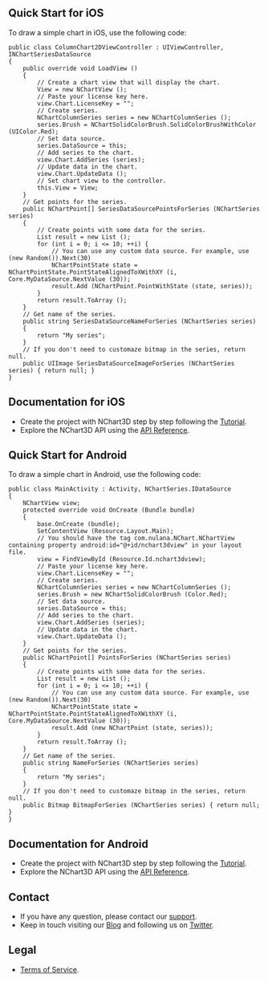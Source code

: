 <h2>Quick Start for iOS</h2>

<p>To draw a simple chart in iOS, use the following code:</p>

<pre><code>public class ColumnChart2DViewController : UIViewController, INChartSeriesDataSource
{
    public override void LoadView ()
    {
        // Create a chart view that will display the chart.
        View = new NChartView ();
        // Paste your license key here.
        view.Chart.LicenseKey = "";
        // Create series.
        NChartColumnSeries series = new NChartColumnSeries ();
        series.Brush = NChartSolidColorBrush.SolidColorBrushWithColor (UIColor.Red);
        // Set data source.
        series.DataSource = this;
        // Add series to the chart.
        view.Chart.AddSeries (series);
        // Update data in the chart.
        view.Chart.UpdateData ();
        // Set chart view to the controller.
        this.View = View;
    }
    // Get points for the series.
    public NChartPoint[] SeriesDataSourcePointsForSeries (NChartSeries series)
    {
        // Create points with some data for the series.
        List<NChartPoint> result = new List<NChartPoint> ();
        for (int i = 0; i <= 10; ++i) {
            // You can use any custom data source. For example, use (new Random()).Next(30)
            NChartPointState state = NChartPointState.PointStateAlignedToXWithXY (i, Core.MyDataSource.NextValue (30));
            result.Add (NChartPoint.PointWithState (state, series));
        }
        return result.ToArray ();
    }
    // Get name of the series.
    public string SeriesDataSourceNameForSeries (NChartSeries series)
    {
        return "My series";
    }
    // If you don't need to customaze bitmap in the series, return null.
    public UIImage SeriesDataSourceImageForSeries (NChartSeries series) { return null; }
}
</code></pre>

<h2>Documentation for iOS</h2>

<ul>
<li>Create the project with NChart3D step by step following the <a href="http://nchart3d.com/nchart-doc/xamarin/tutorial.html">Tutorial</a>.</li>
<li>Explore the NChart3D API using the <a href="http://nchart3d.com/nchart-doc/xamarin/index.html">API Reference</a>.</li>
</ul>

<h2>Quick Start for Android</h2>

<p>To draw a simple chart in Android, use the following code:</p>

<pre><code>public class MainActivity : Activity, NChartSeries.IDataSource
{
    NChartView view;
    protected override void OnCreate (Bundle bundle)
    {
        base.OnCreate (bundle);
        SetContentView (Resource.Layout.Main);
        // You should have the tag com.nulana.NChart.NChartView containing property android:id="@+id/nchart3dview" in your layout file.
        view = FindViewById<NChartView> (Resource.Id.nchart3dview);
        // Paste your license key here.
        view.Chart.LicenseKey = "";
        // Create series.
        NChartColumnSeries series = new NChartColumnSeries ();
        series.Brush = new NChartSolidColorBrush (Color.Red);
        // Set data source.
        series.DataSource = this;
        // Add series to the chart.
        view.Chart.AddSeries (series);
        // Update data in the chart.
        view.Chart.UpdateData ();
    }
    // Get points for the series.
    public NChartPoint[] PointsForSeries (NChartSeries series)
    {
        // Create points with some data for the series.
        List<NChartPoint> result = new List<NChartPoint> ();
        for (int i = 0; i <= 10; ++i) {
            // You can use any custom data source. For example, use (new Random()).Next(30)
            NChartPointState state = NChartPointState.PointStateAlignedToXWithXY (i, Core.MyDataSource.NextValue (30));
            result.Add (new NChartPoint (state, series));
        }
        return result.ToArray ();
    }
    // Get name of the series.
    public string NameForSeries (NChartSeries series)
    {
        return "My series";
    }
    // If you don't need to customaze bitmap in the series, return null.
    public Bitmap BitmapForSeries (NChartSeries series) { return null; }
}
</code></pre>

<h2>Documentation for Android</h2>

<ul>
<li>Create the project with NChart3D step by step following the <a href="http://nchart3d.com/nchart-android-doc/xamarin/tutorial.html">Tutorial</a>.</li>
<li>Explore the NChart3D API using the <a href="http://nchart3d.com/nchart-android-doc/xamarin/index.html">API Reference</a>.</li>
</ul>

<h2>Contact</h2>

<ul>
<li>If you have any question, please contact our <a href="http://nchart3d.com/support">support</a>.</li>
<li>Keep in touch visiting our <a href="https://www.facebook.com/nchart3d">Blog</a> and following us on <a href="https://twitter.com/nchart3d">Twitter</a>.</li>
</ul>

<h2>Legal</h2>

<ul>
<li><a href="http://nchart3d.com/tos">Terms of Service</a>.</li>
</ul>
